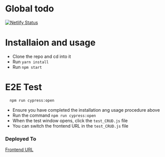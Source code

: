 # Global todo

[![Netlify Status](https://api.netlify.com/api/v1/badges/2473d68f-08b1-4c10-9983-587a2f21c061/deploy-status)](https://app.netlify.com/sites/global-todo/deploys)


# Installaion and usage
* Clone the repo and cd into it
* Run `yarn install`
* Run `npm start`

# E2E Test
```sh
  npm run cypress:open
```
* Ensure you have completed the installation ang usage procedure above
* Run the command `npm run cypress:open`
* When the test window opens, click the `test_CRUD.js` file
* You can switch the frontend URL in the `test_CRUD.js` file


### Deployed To
[Frontend URL](https://global-todo.netlify.app/)
